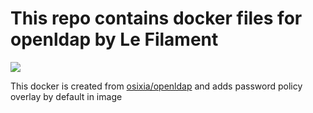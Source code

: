 # This repo contains docker files for openldap by Le Filament

[![](https://img.shields.io/badge/licence-AGPL--3-blue.svg)](http://www.gnu.org/licenses/agpl "License: AGPL-3")

This docker is created from [osixia/openldap](https://github.com/osixia/docker-openldap) and adds password policy overlay by default in image
